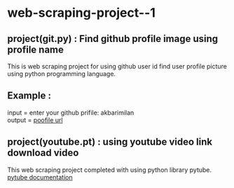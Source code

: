# web-scraping-project--1
## project(git.py) : Find github profile image using profile name 
 
This is web scraping project for using github user id find user profile picture using python programming language.


## Example :
input =  enter your github prifile: akbarimilan <br />
output = [poofile url](https://avatars.githubusercontent.com/u/107106177?v=4)

## project(youtube.pt) : using youtube video link download video

This web scraping project completed with using python library pytube.
[pytube documentation](https://pytube.io/en/latest/)
